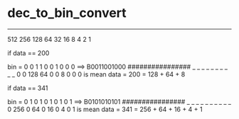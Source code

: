 # dec_to_bin_convert

 _   _   _  _   _  _  _  _ _ _ 
512 256 128 64  32  16 8  4 2 1

if data == 200

  bin = 0  0  1  1  0 0 1 0 0 0       ==> B0011001000  ################
        _  _  _  _  _ _ _ _ _ _
        0  0 128 64 0 0 8 0 0 0      is mean data = 200 = 128 + 64 + 8
        
        
if data == 341

   bin = 0   1   0  1  0 1  0 1 0 1    ==> B0101010101  ################
         _   _   _  _  _ _  _ _ _ _
         0  256  0  64 0 16 0 4 0 1     is mean data = 341 = 256 + 64 + 16 + 4 + 1


<br>
<im height = "700" src = "https://github.com/Waratep/dec_to_bin_convert/blob/master/Untitled.png" />
<br>
